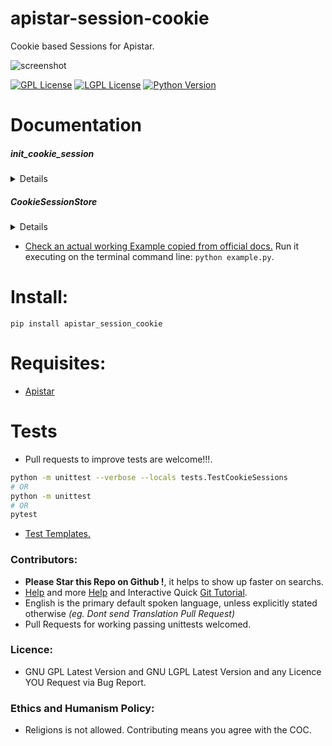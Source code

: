 # apistar-session-cookie

Cookie based Sessions for Apistar.

![screenshot](https://source.unsplash.com/V4MBq8kue3U/800x400 "Photo by https://unsplash.com/@brookelark")

[![GPL License](http://img.shields.io/badge/license-GPL-blue.svg)](http://opensource.org/licenses/GPL-3.0)
[![LGPL License](http://img.shields.io/badge/license-LGPL-blue.svg)](http://opensource.org/licenses/LGPL-3.0)
[![Python Version](https://img.shields.io/badge/Python-3-brightgreen.svg)](http://python.org)


# Documentation

##### init_cookie_session
<details>

`apistar_session_cookie.init_cookie_session(cookie: http.Header, response_headers: http.ResponseHeaders) -> Generator[http.Session, None, None]`

**Description:** Apistar Component, initializes a SessionStore that works with Cookies.

**Arguments:**
- `cookie` An standard web browser cookie to work with, required, defaults to `apistar.http.Header`.
- `response_headers` Apistar HTTP Headers, required, defaults to `apistar.http.ResponseHeaders`.

**Keyword Arguments:** None.

**Returns:** `apistar.interfaces.SessionStore`.

**Source Code file:** https://github.com/juancarlospaco/apistar-session-cookie/blob/master/apistar_session_cookie.py

| State              | OS          | Description |
| ------------------ |:-----------:| -----------:|
| :white_check_mark: | **Linux**   | Works Ok    |
| :white_check_mark: | **Os X**    | Works Ok    |
| :white_check_mark: | **Windows** | Works Ok    |

**Usage Example:** See `example.py`

</details>


##### CookieSessionStore
<details>

`apistar_session_cookie.CookieSessionStore()`

**Description:** [`SessionStore`](https://github.com/encode/apistar#http-sessions) subclass extended and adapted to work with Cookies to provide a SessionStore for Apistar.

**Arguments:** None.

**Keyword Arguments:** None.

**Returns:** `apistar.http.Session`.

**Base Class:** `apistar.interfaces.SessionStore`.

**Source Code file:** https://github.com/juancarlospaco/apistar-session-cookie/blob/master/apistar_session_cookie.py

| State              | OS          | Description |
| ------------------ |:-----------:| -----------:|
| :white_check_mark: | **Linux**   | Works Ok    |
| :white_check_mark: | **Os X**    | Works Ok    |
| :white_check_mark: | **Windows** | Works Ok    |

**Usage Example:** N/A, should normally be used via `apistar_session_cookie.init_cookie_session()`, not directly.

</details>


- [Check an actual working Example copied from official docs.]() Run it executing on the terminal command line: `python example.py`.


# Install:

```
pip install apistar_session_cookie
```


# Requisites:

- [Apistar](https://github.com/encode/apistar)


# Tests

- Pull requests to improve tests are welcome!!!.

```bash
python -m unittest --verbose --locals tests.TestCookieSessions
# OR
python -m unittest
# OR
pytest
```

- [Test Templates.](https://gist.github.com/juancarlospaco/040fbe326631e638f2a540fe8c1f2092)


### Contributors:

- **Please Star this Repo on Github !**, it helps to show up faster on searchs.
- [Help](https://help.github.com/articles/using-pull-requests) and more [Help](https://help.github.com/articles/fork-a-repo) and Interactive Quick [Git Tutorial](https://try.github.io).
- English is the primary default spoken language, unless explicitly stated otherwise *(eg. Dont send Translation Pull Request)*
- Pull Requests for working passing unittests welcomed.


### Licence:

- GNU GPL Latest Version and GNU LGPL Latest Version and any Licence YOU Request via Bug Report.


### Ethics and Humanism Policy:

- Religions is not allowed. Contributing means you agree with the COC.
